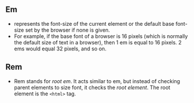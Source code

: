 ## Em
- represents the font-size of the current element or the default base font-size set by the browser if none is given. 
- For example, if the base font of a browser is 16 pixels (which is normally the default size of text in a browser), then 1 em is equal to 16 pixels. 2 ems would equal 32 pixels, and so on.
## Rem
- Rem stands for _root em_. It acts similar to em, but instead of checking parent elements to size font, it checks the _root element_. The root element is the `<html>` tag.



